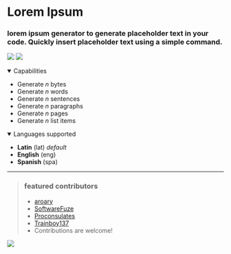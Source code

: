 # Lorem Ipsum
### lorem ipsum generator to generate placeholder text in your code. Quickly insert placeholder text using a simple command.

![](https://img.shields.io/visual-studio-marketplace/i/aroary.loremipsum)
![](https://img.shields.io/github/v/release/aroary/lorem_ipsum)
<br>
<details open>
    <summary>Capabilities</summary>
    <ul></li>
        <li>Generate <i>n</i> bytes</li>
        <li>Generate <i>n</i> words</li>
        <li>Generate <i>n</i> sentences</li>
        <li>Generate <i>n</i> paragraphs</li>
        <li>Generate <i>n</i> pages</li>
        <li>Generate <i>n</i> list items</li>
    </ul>
</details>
<details open>
    <summary>Languages supported</summary>
    <ul>
        <li><strong>Latin</strong> (lat) <i>default</i></li>
        <li><strong>English</strong> (eng)</li>
        <!-- <li><strong>French</strong> (fre)</li> -->
        <!-- <li><strong>German</strong> (ger)</li> -->
        <li><strong>Spanish</strong> (spa)</li>
        <!-- <li><strong>Italian</strong> (ita)</li> -->
        <!-- <li><strong>Dutch</strong> (dut)</li> -->
        <!-- <li><strong>Portuguese</strong> (por)</li> -->
        <!-- <li><strong>Russian</strong> (rus)</li> -->
        <!-- <li><strong>Polish</strong> (pol)</li> -->
        <!-- <li><strong>Chinese</strong> (chi)</li> -->
        <!-- <li><strong>Japanese</strong> (jpn)</li> -->
        <!-- <li><strong>Korean</strong> (kor)</li> -->
        <!-- <li><strong>Swedish</strong> (swe)</li> -->
        <!-- <li><strong>Turkish</strong> (tur)</li> -->
        <!-- <li><strong>Czech</strong> (cze)</li> -->
        <!-- <li><strong>Greek</strong> (gre)</li> -->
        <!-- <li><strong>Hebrew</strong> (heb)</li> -->
        <!-- <li><strong>Arabic</strong> (ara)</li> -->
        <!-- <li><strong>Norwegian</strong> (nor)</li> -->
    </ul>
</details>

___
>### featured contributors
>- [aroary](https://github.com/aroary)
>- [SoftwareFuze](https://github.com/SoftwareFuze)
>- [Proconsulates](https://github.com/Proconsulates)
>- [Trainboy137](https://github.com/Trainboy137)
>- Contributions are welcome!

![](https://contrib.rocks/image?repo=aroary/lorem_ipsum)